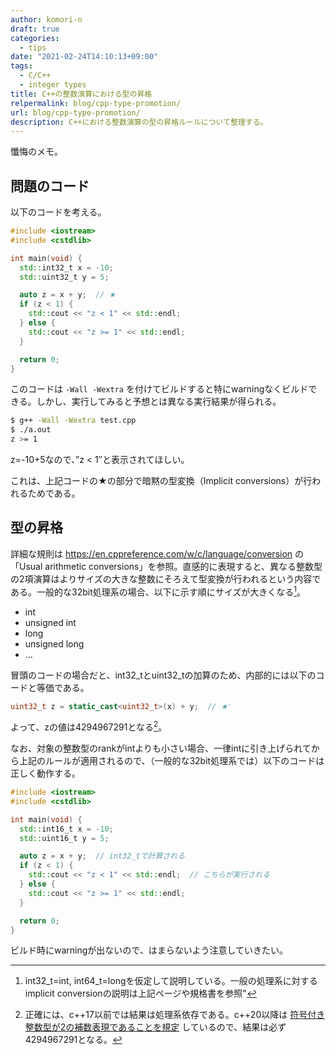 ```yaml
---
author: komori-n
draft: true
categories:
  - tips
date: "2021-02-24T14:10:13+09:00"
tags:
  - C/C++
  - integer types
title: C++の整数演算における型の昇格
relpermalink: blog/cpp-type-promotion/
url: blog/cpp-type-promotion/
description: C++における整数演算の型の昇格ルールについて整理する。
---
```


懺悔のメモ。

## 問題のコード

以下のコードを考える。

```cpp
#include <iostream>
#include <cstdlib>

int main(void) {
  std::int32_t x = -10;
  std::uint32_t y = 5;

  auto z = x + y;  // ★
  if (z < 1) {
    std::cout << "z < 1" << std::endl;
  } else {
    std::cout << "z >= 1" << std::endl;
  }

  return 0;
}
```

このコードは `-Wall -Wextra` を付けてビルドすると特にwarningなくビルドできる。しかし、実行してみると予想とは異なる実行結果が得られる。

```sh
$ g++ -Wall -Wextra test.cpp
$ ./a.out
z >= 1
```

z=-10+5なので、”z &lt; 1″と表示されてほしい。

これは、上記コードの★の部分で暗黙の型変換（Implicit conversions）が行われるためである。

## 型の昇格

詳細な規則は <https://en.cppreference.com/w/c/language/conversion> の「Usual arithmetic conversions」を参照。直感的に表現すると、異なる整数型の2項演算はよりサイズの大きな整数にそろえて型変換が行われるという内容である。一般的な32bit処理系の場合、以下に示す順にサイズが大きくなる[^1]。

[^1]: int32_t=int, int64_t=longを仮定して説明している。一般の処理系に対するimplicit conversionの説明は上記ページや規格書を参照"

- int
- unsigned int
- long
- unsigned long
- …

冒頭のコードの場合だと、int32_tとuint32_tの加算のため、内部的には以下のコードと等価である。

```cpp
uint32_t z = static_cast<uint32_t>(x) + y;  // ★'
```

よって、zの値は4294967291となる[^2]。

[^2]: 正確には、c++17以前では結果は処理系依存である。c++20以降は [符号付き整数型が2の補数表現であることを規定](https://cpprefjp.github.io/lang/cpp20/signed_integers_are_twos_complement.html) しているので、結果は必ず4294967291となる。

なお、対象の整数型のrankがintよりも小さい場合、一律intに引き上げられてから上記のルールが適用されるので、（一般的な32bit処理系では）以下のコードは正しく動作する。

```cpp
#include <iostream>
#include <cstdlib>

int main(void) {
  std::int16_t x = -10;
  std::uint16_t y = 5;

  auto z = x + y;  // int32_tで計算される
  if (z < 1) {
    std::cout << "z < 1" << std::endl;  // こちらが実行される
  } else {
    std::cout << "z >= 1" << std::endl;
  }

  return 0;
}
```

ビルド時にwarningが出ないので、はまらないよう注意していきたい。
